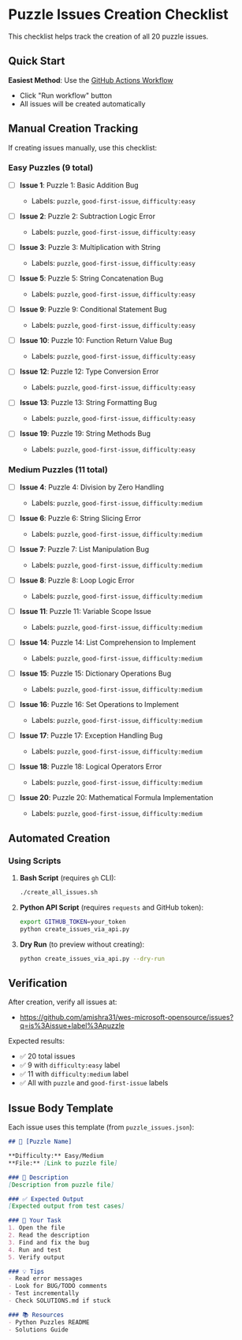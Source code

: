 # Puzzle Issues Creation Checklist

This checklist helps track the creation of all 20 puzzle issues.

## Quick Start

**Easiest Method**: Use the [GitHub Actions Workflow](https://github.com/amishra31/wes-microsoft-opensource/actions/workflows/create-puzzle-issues.yml)
- Click "Run workflow" button
- All issues will be created automatically

## Manual Creation Tracking

If creating issues manually, use this checklist:

### Easy Puzzles (9 total)

- [ ] **Issue 1**: Puzzle 1: Basic Addition Bug
  - Labels: `puzzle`, `good-first-issue`, `difficulty:easy`
  
- [ ] **Issue 2**: Puzzle 2: Subtraction Logic Error
  - Labels: `puzzle`, `good-first-issue`, `difficulty:easy`
  
- [ ] **Issue 3**: Puzzle 3: Multiplication with String
  - Labels: `puzzle`, `good-first-issue`, `difficulty:easy`
  
- [ ] **Issue 5**: Puzzle 5: String Concatenation Bug
  - Labels: `puzzle`, `good-first-issue`, `difficulty:easy`
  
- [ ] **Issue 9**: Puzzle 9: Conditional Statement Bug
  - Labels: `puzzle`, `good-first-issue`, `difficulty:easy`
  
- [ ] **Issue 10**: Puzzle 10: Function Return Value Bug
  - Labels: `puzzle`, `good-first-issue`, `difficulty:easy`
  
- [ ] **Issue 12**: Puzzle 12: Type Conversion Error
  - Labels: `puzzle`, `good-first-issue`, `difficulty:easy`
  
- [ ] **Issue 13**: Puzzle 13: String Formatting Bug
  - Labels: `puzzle`, `good-first-issue`, `difficulty:easy`
  
- [ ] **Issue 19**: Puzzle 19: String Methods Bug
  - Labels: `puzzle`, `good-first-issue`, `difficulty:easy`

### Medium Puzzles (11 total)

- [ ] **Issue 4**: Puzzle 4: Division by Zero Handling
  - Labels: `puzzle`, `good-first-issue`, `difficulty:medium`
  
- [ ] **Issue 6**: Puzzle 6: String Slicing Error
  - Labels: `puzzle`, `good-first-issue`, `difficulty:medium`
  
- [ ] **Issue 7**: Puzzle 7: List Manipulation Bug
  - Labels: `puzzle`, `good-first-issue`, `difficulty:medium`
  
- [ ] **Issue 8**: Puzzle 8: Loop Logic Error
  - Labels: `puzzle`, `good-first-issue`, `difficulty:medium`
  
- [ ] **Issue 11**: Puzzle 11: Variable Scope Issue
  - Labels: `puzzle`, `good-first-issue`, `difficulty:medium`
  
- [ ] **Issue 14**: Puzzle 14: List Comprehension to Implement
  - Labels: `puzzle`, `good-first-issue`, `difficulty:medium`
  
- [ ] **Issue 15**: Puzzle 15: Dictionary Operations Bug
  - Labels: `puzzle`, `good-first-issue`, `difficulty:medium`
  
- [ ] **Issue 16**: Puzzle 16: Set Operations to Implement
  - Labels: `puzzle`, `good-first-issue`, `difficulty:medium`
  
- [ ] **Issue 17**: Puzzle 17: Exception Handling Bug
  - Labels: `puzzle`, `good-first-issue`, `difficulty:medium`
  
- [ ] **Issue 18**: Puzzle 18: Logical Operators Error
  - Labels: `puzzle`, `good-first-issue`, `difficulty:medium`
  
- [ ] **Issue 20**: Puzzle 20: Mathematical Formula Implementation
  - Labels: `puzzle`, `good-first-issue`, `difficulty:medium`

## Automated Creation

### Using Scripts

1. **Bash Script** (requires `gh` CLI):
   ```bash
   ./create_all_issues.sh
   ```

2. **Python API Script** (requires `requests` and GitHub token):
   ```bash
   export GITHUB_TOKEN=your_token
   python create_issues_via_api.py
   ```

3. **Dry Run** (to preview without creating):
   ```bash
   python create_issues_via_api.py --dry-run
   ```

## Verification

After creation, verify all issues at:
- https://github.com/amishra31/wes-microsoft-opensource/issues?q=is%3Aissue+label%3Apuzzle

Expected results:
- ✅ 20 total issues
- ✅ 9 with `difficulty:easy` label
- ✅ 11 with `difficulty:medium` label
- ✅ All with `puzzle` and `good-first-issue` labels

## Issue Body Template

Each issue uses this template (from `puzzle_issues.json`):

```markdown
## 🧩 [Puzzle Name]

**Difficulty:** Easy/Medium  
**File:** [Link to puzzle file]

### 📝 Description
[Description from puzzle file]

### ✅ Expected Output
[Expected output from test cases]

### 🎯 Your Task
1. Open the file
2. Read the description
3. Find and fix the bug
4. Run and test
5. Verify output

### 💡 Tips
- Read error messages
- Look for BUG/TODO comments
- Test incrementally
- Check SOLUTIONS.md if stuck

### 📚 Resources
- Python Puzzles README
- Solutions Guide
```
